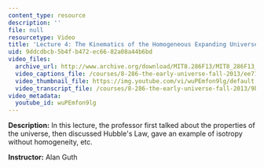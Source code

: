 ```yaml
---
content_type: resource
description: ''
file: null
resourcetype: Video
title: 'Lecture 4: The Kinematics of the Homogeneous Expanding Universe'
uid: 9ddcdbcb-5b4f-b472-ec66-82a08a44b6bd
video_files:
  archive_url: http://www.archive.org/download/MIT8.286F13/MIT8_286F13_lec04_300k.mp4
  video_captions_file: /courses/8-286-the-early-universe-fall-2013/ee71a9a2a51c5ec49830b1a743c73d4f_wuPEmfon9lg.vtt
  video_thumbnail_file: https://img.youtube.com/vi/wuPEmfon9lg/default.jpg
  video_transcript_file: /courses/8-286-the-early-universe-fall-2013/9b67a2c6895709ae6d74037a4e82ec24_wuPEmfon9lg.pdf
video_metadata:
  youtube_id: wuPEmfon9lg
---
```


**Description:** In this lecture, the professor first talked about the properties of the universe, then discussed Hubble's Law, gave an example of isotropy without homogeneity, etc.

**Instructor:** Alan Guth